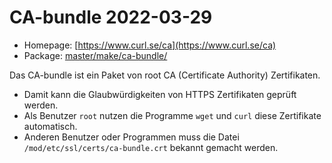 # CA-bundle 2022-03-29
 - Homepage: [https://www.curl.se/ca](https://www.curl.se/ca)
 - Package: [master/make/ca-bundle/](https://github.com/Freetz-NG/freetz-ng/tree/master/make/ca-bundle/)

Das CA-bundle ist ein Paket von root CA (Certificate Authority) Zertifikaten.
<br>
 * Damit kann die Glaubwürdigkeiten von HTTPS Zertifikaten geprüft werden.
 * Als Benutzer ```root``` nutzen die Programme ```wget``` und ```curl``` diese Zertifikate automatisch.
 * Anderen Benutzer oder Programmen muss die Datei ```/mod/etc/ssl/certs/ca-bundle.crt``` bekannt gemacht werden.

